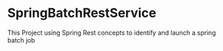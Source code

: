 # SpringBatchRestService
This Project using Spring Rest concepts to identify and launch a spring batch job
